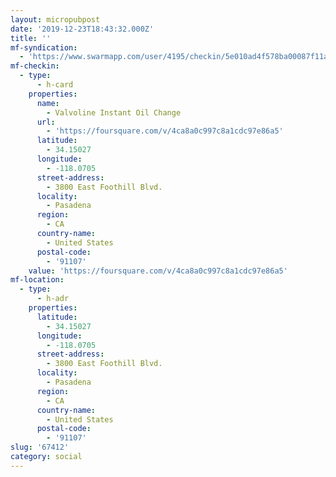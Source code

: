 ```yaml
---
layout: micropubpost
date: '2019-12-23T18:43:32.000Z'
title: ''
mf-syndication:
  - 'https://www.swarmapp.com/user/4195/checkin/5e010ad4f578ba00087f11ab'
mf-checkin:
  - type:
      - h-card
    properties:
      name:
        - Valvoline Instant Oil Change
      url:
        - 'https://foursquare.com/v/4ca8a0c997c8a1cdc97e86a5'
      latitude:
        - 34.15027
      longitude:
        - -118.0705
      street-address:
        - 3800 East Foothill Blvd.
      locality:
        - Pasadena
      region:
        - CA
      country-name:
        - United States
      postal-code:
        - '91107'
    value: 'https://foursquare.com/v/4ca8a0c997c8a1cdc97e86a5'
mf-location:
  - type:
      - h-adr
    properties:
      latitude:
        - 34.15027
      longitude:
        - -118.0705
      street-address:
        - 3800 East Foothill Blvd.
      locality:
        - Pasadena
      region:
        - CA
      country-name:
        - United States
      postal-code:
        - '91107'
slug: '67412'
category: social
---
```

